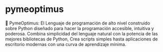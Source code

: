 # pymeoptimus
🚀 PymeOptimus: El Lenguaje de programación de alto nivel construido sobre Python diseñado para hacer la programación accesible, intuitiva y poderosa. Combina simplicidad del lenguaje natural con la potencia de las mejores bibliotecas de Python, Crea scripts simples hasta aplicaciones de escritorio modernas con una curva de aprendizaje mínima.
